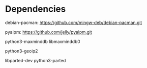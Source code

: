 # Dependencies

debian-pacman:
https://github.com/mingw-deb/debian-pacman.git

pyalpm:
https://github.com/jelly/pyalpm.git

python3-maxminddb
libmaxminddb0

python3-geoip2

libparted-dev
python3-parted
